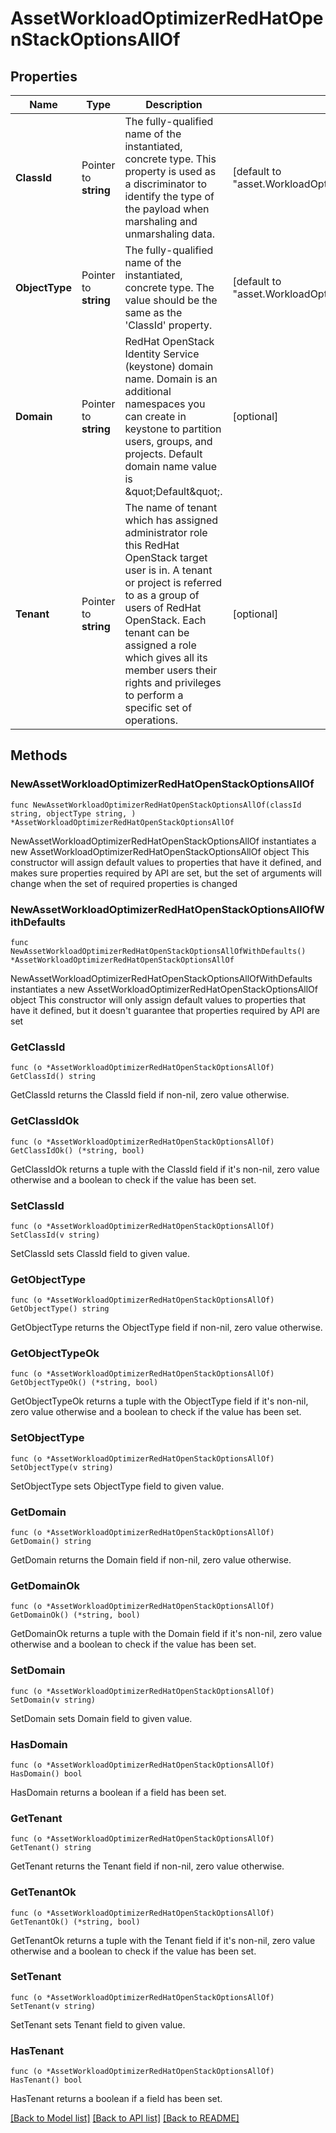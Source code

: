 # AssetWorkloadOptimizerRedHatOpenStackOptionsAllOf

## Properties

Name | Type | Description | Notes
------------ | ------------- | ------------- | -------------
**ClassId** | Pointer to **string** | The fully-qualified name of the instantiated, concrete type. This property is used as a discriminator to identify the type of the payload when marshaling and unmarshaling data. | [default to "asset.WorkloadOptimizerRedHatOpenStackOptions"]
**ObjectType** | Pointer to **string** | The fully-qualified name of the instantiated, concrete type. The value should be the same as the &#39;ClassId&#39; property. | [default to "asset.WorkloadOptimizerRedHatOpenStackOptions"]
**Domain** | Pointer to **string** | RedHat OpenStack Identity Service (keystone) domain name. Domain is an additional namespaces you can create in keystone to partition users, groups, and projects. Default domain name value is \&quot;Default\&quot;. | [optional] 
**Tenant** | Pointer to **string** | The name of tenant which has assigned administrator role this RedHat OpenStack target user is in. A tenant or project is referred to as a group of users of RedHat OpenStack. Each tenant can be assigned a role which gives all its member users their rights and privileges to perform a specific set of operations. | [optional] 

## Methods

### NewAssetWorkloadOptimizerRedHatOpenStackOptionsAllOf

`func NewAssetWorkloadOptimizerRedHatOpenStackOptionsAllOf(classId string, objectType string, ) *AssetWorkloadOptimizerRedHatOpenStackOptionsAllOf`

NewAssetWorkloadOptimizerRedHatOpenStackOptionsAllOf instantiates a new AssetWorkloadOptimizerRedHatOpenStackOptionsAllOf object
This constructor will assign default values to properties that have it defined,
and makes sure properties required by API are set, but the set of arguments
will change when the set of required properties is changed

### NewAssetWorkloadOptimizerRedHatOpenStackOptionsAllOfWithDefaults

`func NewAssetWorkloadOptimizerRedHatOpenStackOptionsAllOfWithDefaults() *AssetWorkloadOptimizerRedHatOpenStackOptionsAllOf`

NewAssetWorkloadOptimizerRedHatOpenStackOptionsAllOfWithDefaults instantiates a new AssetWorkloadOptimizerRedHatOpenStackOptionsAllOf object
This constructor will only assign default values to properties that have it defined,
but it doesn't guarantee that properties required by API are set

### GetClassId

`func (o *AssetWorkloadOptimizerRedHatOpenStackOptionsAllOf) GetClassId() string`

GetClassId returns the ClassId field if non-nil, zero value otherwise.

### GetClassIdOk

`func (o *AssetWorkloadOptimizerRedHatOpenStackOptionsAllOf) GetClassIdOk() (*string, bool)`

GetClassIdOk returns a tuple with the ClassId field if it's non-nil, zero value otherwise
and a boolean to check if the value has been set.

### SetClassId

`func (o *AssetWorkloadOptimizerRedHatOpenStackOptionsAllOf) SetClassId(v string)`

SetClassId sets ClassId field to given value.


### GetObjectType

`func (o *AssetWorkloadOptimizerRedHatOpenStackOptionsAllOf) GetObjectType() string`

GetObjectType returns the ObjectType field if non-nil, zero value otherwise.

### GetObjectTypeOk

`func (o *AssetWorkloadOptimizerRedHatOpenStackOptionsAllOf) GetObjectTypeOk() (*string, bool)`

GetObjectTypeOk returns a tuple with the ObjectType field if it's non-nil, zero value otherwise
and a boolean to check if the value has been set.

### SetObjectType

`func (o *AssetWorkloadOptimizerRedHatOpenStackOptionsAllOf) SetObjectType(v string)`

SetObjectType sets ObjectType field to given value.


### GetDomain

`func (o *AssetWorkloadOptimizerRedHatOpenStackOptionsAllOf) GetDomain() string`

GetDomain returns the Domain field if non-nil, zero value otherwise.

### GetDomainOk

`func (o *AssetWorkloadOptimizerRedHatOpenStackOptionsAllOf) GetDomainOk() (*string, bool)`

GetDomainOk returns a tuple with the Domain field if it's non-nil, zero value otherwise
and a boolean to check if the value has been set.

### SetDomain

`func (o *AssetWorkloadOptimizerRedHatOpenStackOptionsAllOf) SetDomain(v string)`

SetDomain sets Domain field to given value.

### HasDomain

`func (o *AssetWorkloadOptimizerRedHatOpenStackOptionsAllOf) HasDomain() bool`

HasDomain returns a boolean if a field has been set.

### GetTenant

`func (o *AssetWorkloadOptimizerRedHatOpenStackOptionsAllOf) GetTenant() string`

GetTenant returns the Tenant field if non-nil, zero value otherwise.

### GetTenantOk

`func (o *AssetWorkloadOptimizerRedHatOpenStackOptionsAllOf) GetTenantOk() (*string, bool)`

GetTenantOk returns a tuple with the Tenant field if it's non-nil, zero value otherwise
and a boolean to check if the value has been set.

### SetTenant

`func (o *AssetWorkloadOptimizerRedHatOpenStackOptionsAllOf) SetTenant(v string)`

SetTenant sets Tenant field to given value.

### HasTenant

`func (o *AssetWorkloadOptimizerRedHatOpenStackOptionsAllOf) HasTenant() bool`

HasTenant returns a boolean if a field has been set.


[[Back to Model list]](../README.md#documentation-for-models) [[Back to API list]](../README.md#documentation-for-api-endpoints) [[Back to README]](../README.md)


